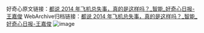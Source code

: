 好奇心原文链接：[都说 2014 年飞机总失事，真的是这样吗？_智能_好奇心日报-王嘉俊](https://www.qdaily.com/articles/4787.html)
WebArchive归档链接：[都说 2014 年飞机总失事，真的是这样吗？_智能_好奇心日报-王嘉俊](http://web.archive.org/web/20190623162704/https://www.qdaily.com/articles/4787.html)
![image](http://ww3.sinaimg.cn/large/007d5XDply1g3w5s1kxqoj30u03ga1kx)